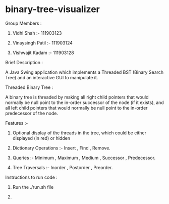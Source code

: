 # binary-tree-visualizer
Group Members : 

1. Vidhi Shah :- 111903123

2. Vinaysingh Patil :- 111903124

3. Vishwajit Kadam :- 111903128

Brief Description :

A Java Swing application which implements a Threaded BST (Binary Search Tree) and an interactive GUI to manipulate it.

Threaded Binary Tree :

A binary tree is threaded by making all right child pointers that would normally be null point to the in-order successor of the node (if it exists), and all left child pointers that would normally be null point to the in-order predecessor of the node.

Features :-

1. Optional display of the threads in the tree, which could be either displayed (in red) or hidden

2. Dictionary Operations :-  Insert , Find , Remove.

3. Queries :- Minimum , Maximum , Medium , Successor , Predecessor.

4. Tree Traversals :- Inorder , Postorder , Preorder.

Instructions to run code :

1. Run the ./run.sh file

2. 
